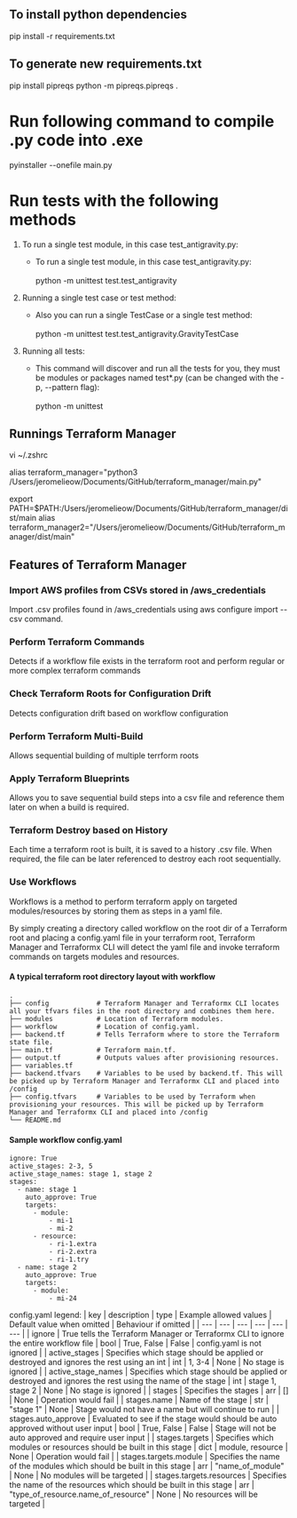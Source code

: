 ## To install python dependencies

pip install -r requirements.txt

## To generate new requirements.txt

pip install pipreqs
python -m pipreqs.pipreqs .

# Run following command to compile .py code into .exe

pyinstaller --onefile main.py

# Run tests with the following methods

1. To run a single test module, in this case test_antigravity.py:

   - To run a single test module, in this case test_antigravity.py:<br /><br />
     python -m unittest test.test_antigravity

2. Running a single test case or test method:

   - Also you can run a single TestCase or a single test method:<br /><br />
     python -m unittest test.test_antigravity.GravityTestCase

3. Running all tests:

   - This command will discover and run all the tests for you, they must be modules or packages named test\*.py (can be changed with the -p, --pattern flag):<br /><br />
     python -m unittest

## Runnings Terraform Manager

vi ~/.zshrc

alias terraform_manager="python3 /Users/jeromelieow/Documents/GitHub/terraform_manager/main.py"

export PATH=$PATH:/Users/jeromelieow/Documents/GitHub/terraform_manager/dist/main
alias terraform_manager2="/Users/jeromelieow/Documents/GitHub/terraform_manager/dist/main"

## Features of Terraform Manager

### Import AWS profiles from CSVs stored in /aws_credentials

Import .csv profiles found in /aws_credentials using aws configure import --csv command.

### Perform Terraform Commands

Detects if a workflow file exists in the terraform root and perform regular or more complex terraform commands

### Check Terraform Roots for Configuration Drift

Detects configuration drift based on workflow configuration

### Perform Terraform Multi-Build

Allows sequential building of multiple terrform roots

### Apply Terraform Blueprints

Allows you to save sequential build steps into a csv file and reference them later on when a build is required.

### Terraform Destroy based on History

Each time a terraform root is built, it is saved to a history .csv file. When required, the file can be later referenced to destroy each root sequentially.

### Use Workflows

Workflows is a method to perform terraform apply on targeted modules/resources by storing them as steps in a yaml file.

By simply creating a directory called workflow on the root dir of a Terraform root and placing a config.yaml file in your terraform root, Terraform Manager and Terraformx CLI will detect the yaml file and invoke terraform commands on targets modules and resources.

#### A typical terraform root directory layout with workflow

    .
    ├── config            # Terraform Manager and Terraformx CLI locates all your tfvars files in the root directory and combines them here.
    ├── modules           # Location of Terraform modules.
    ├── workflow          # Location of config.yaml.
    ├── backend.tf        # Tells Terraform where to store the Terraform state file.
    ├── main.tf           # Terraform main.tf.
    ├── output.tf         # Outputs values after provisioning resources.
    ├── variables.tf
    ├── backend.tfvars    # Variables to be used by backend.tf. This will be picked up by Terraform Manager and Terraformx CLI and placed into /config
    ├── config.tfvars     # Variables to be used by Terraform when provisioning your resources. This will be picked up by Terraform Manager and Terraformx CLI and placed into /config
    └── README.md

#### Sample workflow config.yaml

```
ignore: True
active_stages: 2-3, 5
active_stage_names: stage 1, stage 2
stages:
  - name: stage 1
    auto_approve: True
    targets:
      - module:
          - mi-1
          - mi-2
      - resource:
          - ri-1.extra
          - ri-2.extra
          - ri-1.try
  - name: stage 2
    auto_approve: True
    targets:
      - module:
          - mi-24
```

config.yaml legend:
| key | description | type | Example allowed values | Default value when omitted | Behaviour if omitted |
| --- | --- | --- | --- | --- | --- |
| ignore | True tells the Terraform Manager or Terraformx CLI to ignore the entire workflow file | bool | True, False | False | config.yaml is not ignored |
| active_stages | Specifies which stage should be applied or destroyed and ignores the rest using an int | int | 1, 3-4 | None | No stage is ignored |
| active_stage_names | Specifies which stage should be applied or destroyed and ignores the rest using the name of the stage | int | stage 1, stage 2 | None | No stage is ignored |
| stages | Specifies the stages | arr | [] | None | Operation would fail |
| stages.name | Name of the stage | str | "stage 1" | None | Stage would not have a name but will continue to run |
| stages.auto_approve | Evaluated to see if the stage would should be auto approved without user input | bool | True, False | False | Stage will not be auto approved and require user input |
| stages.targets | Specifies which modules or resources should be built in this stage | dict | module, resource | None | Operation would fail |
| stages.targets.module | Specifies the name of the modules which should be built in this stage | arr | "name_of_module" | None | No modules will be targeted |
| stages.targets.resources | Specifies the name of the resources which should be built in this stage | arr | "type_of_resource.name_of_resource" | None | No resources will be targeted |
